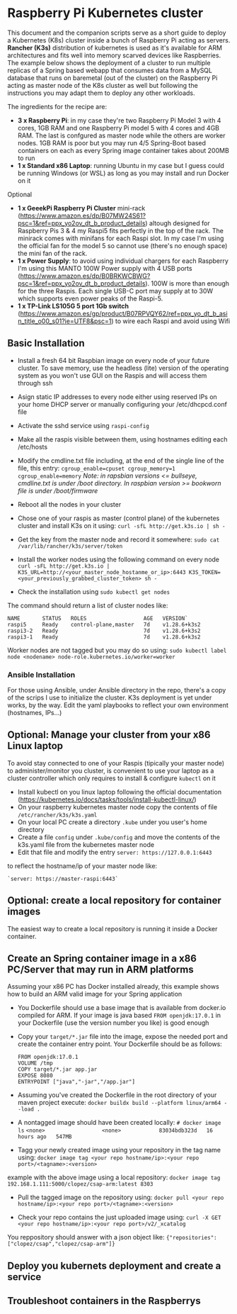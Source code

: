 # Raspberry Pi Kubernetes cluster

This document and the companion scripts serve as a short guide to deploy a Kubernetes (K8s) cluster inside a bunch of Raspberry Pi acting as servers. **Rancher (K3s)** distribution of kubernetes is used as it's available for ARM architectures and fits well into memory scarved devices like Raspberries.
The example below shows the deployment of a cluster to run multiple replicas of a Spring based webapp that consumes data from a MySQL database that runs on baremetal (out of the cluster) on the Raspberry Pi acting as master node of the K8s cluster as well but following the instructions you may adapt them to deploy any other workloads.

The ingredients for the recipe are:

- **3 x Raspberry Pi**: in my case they're two Raspberry Pi Model 3 with 4 cores, 1GB RAM and one Raspberry Pi model 5 with 4 cores and 4GB RAM. The last is confgured as master node while the others are worker nodes. 1GB RAM is poor but you may run 4/5 Spring-Boot based containers on each as every Spring image container takes about 200MB to run
- **1 x Standard x86 Laptop**: running Ubuntu in my case but I guess could be running Windows (or WSL) as long as you may install and run Docker on it

Optional

- **1 x GeeekPi Raspberry Pi Cluster** mini-rack (https://www.amazon.es/dp/B07MW24S61?psc=1&ref=ppx_yo2ov_dt_b_product_details) altough designed for Raspberry Pis 3 & 4 my Raspi5 fits perfectly in the top of the rack. The minirack comes with minifans for each Raspi slot. In my case I'm using the official fan for the model 5 so cannot use (there's no enough space) the mini fan of the rack.
- **1 x Power Supply**: to avoid using individual chargers for each Raspberry I'm using this MANTO 100W Power supply with 4 USB ports (https://www.amazon.es/dp/B0BRKWCBWG?psc=1&ref=ppx_yo2ov_dt_b_product_details). 100W is more than enough for the three Raspis. Each single USB-C port may supply at to 30W which supports even power peaks of the Raspi-5.
- **1 x TP-Link LS105G 5 port 1Gb switch** (https://www.amazon.es/gp/product/B07RPVQY62/ref=ppx_yo_dt_b_asin_title_o00_s01?ie=UTF8&psc=1) to wire each Raspi and avoid using Wifi

## Basic Installation

- Install a fresh 64 bit Raspbian image on every node of your future cluster. To save memory, use the headless (lite) version of the operating system as you won't use GUI on the Raspis and will access them through ssh
- Asign static IP addresses to every node either using reserved IPs on your home DHCP server or manually configuring your /etc/dhcpcd.conf file
- Activate the sshd service using `raspi-config`
- Make all the raspis visible between them, using hostnames editing each /etc/hosts
- Modify the cmdline.txt file including, at the end of the single line of the file, this entry: `cgroup_enable=cpuset cgroup_memory=1 cgroup_enable=memory`
_Note: in rapsbian versions <= bullseye, cmdline.txt is under /boot directory. In raspbian version >= bookworn file is under /boot/firmware_
- Reboot all the nodes in your cluster
- Chose one of your raspis as master (control plane) of the kubernetes cluster and install K3s on it using: 
    `curl -sfL http://get.k3s.io | sh -`

- Get the key from the master node and record it somewhere:
    `sudo cat /var/lib/rancher/k3s/server/token`

- Install the worker nodes using the following command on every node
    `curl -sFL http://get.k3s.io | K3S_URL=http://<your_master_node_hostanme_or_ip>:6443 K3S_TOKEN=<your_previously_grabbed_cluster_token> sh -`

- Check the installation using
    `sudo kubectl get nodes`

The command should return a list of cluster nodes like:

```
NAME       STATUS   ROLES                  AGE   VERSION`
raspi5     Ready    control-plane,master   7d    v1.28.6+k3s2
raspi3-2   Ready                           7d    v1.28.6+k3s2
raspi3-1   Ready                           7d    v1.28.6+k3s2
```

Worker nodes are not tagged but you may do so using:
`sudo kubectl label node <nodename> node-role.kubernetes.io/worker=worker`

### Ansible Installation
For those using Ansible, under Ansible directory in the repo, there's a copy of the scrips I use to initialize the cluster. K3s deployment is yet under works, by the way.
Edit the yaml playbooks to reflect your own environment (hostnames, IPs...)

## Optional: Manage your cluster from your x86 Linux laptop
To avoid stay connected to one of your Raspis (tipically your master node) to administer/monitor you cluster, is convenient to use your laptop as a cluster controller which only requires to install & configure `kubectl` on it

- Install kubectl on you linux laptop following the official documentation (https://kubernetes.io/docs/tasks/tools/install-kubectl-linux/)
- On your raspberry kubernetes master node copy the contents of file `/etc/rancher/k3s/k3s.yaml`
- On your local PC create a directory `.kube` under you user's home directory
- Create a file `config` under `.kube/config` and move the contents of the k3s.yaml file from the kubernetes master node
- Edit that file and modify the entry
    `server: https://127.0.0.1:6443`

to reflect the hostname/ip of your master node like:

    `server: https://master-raspi:6443`

## Optional: create a local repository for container images

The easiest way to create a local repository is running it inside a Docker container.



## Create an Spring container image in a x86 PC/Server that may run in ARM platforms

Assuming your x86 PC has Docker installed already, this example shows how to build an ARM valid image for your Spring application

- You Dockerfile should use a base image that is available from docker.io compiled for ARM. If your image is java based `FROM openjdk:17.0.1` in your Dockerfile (use the version number you like) is good enough
- Copy your `target/*.jar` file into the image, expose the needed port and create the container entry point. Your Dockerfile should be as follows:

    ```
    FROM openjdk:17.0.1
    VOLUME /tmp
    COPY target/*.jar app.jar
    EXPOSE 8080
    ENTRYPOINT ["java","-jar","/app.jar"]
    ```

- Assuming you've created the Dockerfile in the root directory of your maven project execute: `docker buildx build --platform linux/arm64 --load .`

- A nontagged image should have been created locally:
`# docker image ls`
`<none>                  <none>            83034bdb323d   16 hours ago   547MB`

- Tagg your newly created image using your repository in the tag name using:
`docker image tag <your repo hostname/ip>:<your repo port>/<tagname>:<version>`

example with the above image using a local repository: 
    `docker image tag 192.168.1.111:5000/clopez/csap-arm:latest 8303`

- Pull the tagged image on the repository using: 
`docker pull <your repo hostname/ip>:<your repo port>/<tagname>:<version>`

- Check your repo contains the just uploaded image using:
`curl -X GET <your repo hostname/ip>:<your repo port>/v2/_xcatalog`

You reppository should answer with a json object like: 
`{"repositories":["clopez/csap","clopez/csap-arm"]}`

## Deploy you kubernets deployment and create a service

## Troubleshoot containers in the Raspberrys